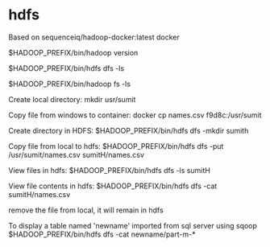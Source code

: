 # hdfs
Based on  sequenceiq/hadoop-docker:latest docker

 $HADOOP_PREFIX/bin/hadoop version

$HADOOP_PREFIX/bin/hdfs dfs -ls

$HADOOP_PREFIX/bin/hadoop fs -ls

Create local directory: 
mkdir usr/sumit 

Copy file from windows to container: 
docker cp names.csv f9d8c:/usr/sumit

Create directory in HDFS: 
$HADOOP_PREFIX/bin/hdfs dfs -mkdir sumith

Copy file from local to hdfs: 
$HADOOP_PREFIX/bin/hdfs dfs -put /usr/sumit/names.csv sumitH/names.csv

View files in hdfs:
$HADOOP_PREFIX/bin/hdfs  dfs -ls sumitH

View file contents in hdfs:
$HADOOP_PREFIX/bin/hdfs  dfs -cat sumitH/names.csv

remove the file from local, it will remain in hdfs

To display a table named 'newname' imported from sql server using sqoop 
$HADOOP_PREFIX/bin/hdfs dfs -cat newname/part-m-*
